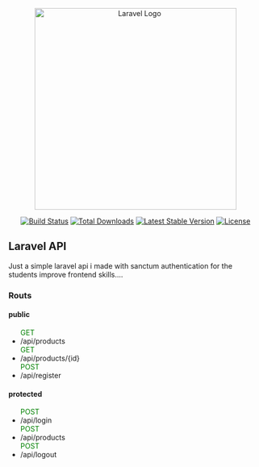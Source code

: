<p align="center"><a href="https://laravel.com" target="_blank"><img src="https://raw.githubusercontent.com/laravel/art/master/logo-lockup/5%20SVG/2%20CMYK/1%20Full%20Color/laravel-logolockup-cmyk-red.svg" width="400" alt="Laravel Logo"></a></p>

<p align="center">
<a href="https://github.com/laravel/framework/actions"><img src="https://github.com/laravel/framework/workflows/tests/badge.svg" alt="Build Status"></a>
<a href="https://packagist.org/packages/laravel/framework"><img src="https://img.shields.io/packagist/dt/laravel/framework" alt="Total Downloads"></a>
<a href="https://packagist.org/packages/laravel/framework"><img src="https://img.shields.io/packagist/v/laravel/framework" alt="Latest Stable Version"></a>
<a href="https://packagist.org/packages/laravel/framework"><img src="https://img.shields.io/packagist/l/laravel/framework" alt="License"></a>
</p>

## Laravel API

<p>Just a simple laravel api i made with sanctum authentication for the students improve frontend skills....</p>

### Routs

#### public
<ul>
    <span style="color: green;">GET</span><li>/api/products</li>
    <span style="color: green;">GET</span><li>/api/products/{id}</li>
    <span style="color: green;">POST</span><li>/api/register</li>
</ul>

#### protected
<ul>
    <span style="color: green;">POST</span><li>/api/login</li>
    <span style="color: green;">POST</span><li>/api/products</li>
    <span style="color: green;">POST</span><li>/api/logout</li>
</ul>



